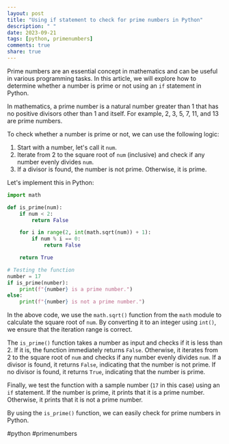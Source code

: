 ```yaml
---
layout: post
title: "Using if statement to check for prime numbers in Python"
description: " "
date: 2023-09-21
tags: [python, primenumbers]
comments: true
share: true
---
```


Prime numbers are an essential concept in mathematics and can be useful in various programming tasks. In this article, we will explore how to determine whether a number is prime or not using an `if` statement in Python.

In mathematics, a prime number is a natural number greater than 1 that has no positive divisors other than 1 and itself. For example, 2, 3, 5, 7, 11, and 13 are prime numbers.

To check whether a number is prime or not, we can use the following logic:

1. Start with a number, let's call it `num`.
2. Iterate from 2 to the square root of `num` (inclusive) and check if any number evenly divides `num`.
3. If a divisor is found, the number is not prime. Otherwise, it is prime.

Let's implement this in Python:

```python
import math

def is_prime(num):
    if num < 2:
        return False

    for i in range(2, int(math.sqrt(num)) + 1):
        if num % i == 0:
            return False

    return True

# Testing the function
number = 17
if is_prime(number):
    print(f"{number} is a prime number.")
else:
    print(f"{number} is not a prime number.")
```

In the above code, we use the `math.sqrt()` function from the `math` module to calculate the square root of `num`. By converting it to an integer using `int()`, we ensure that the iteration range is correct.

The `is_prime()` function takes a number as input and checks if it is less than 2. If it is, the function immediately returns `False`. Otherwise, it iterates from 2 to the square root of `num` and checks if any number evenly divides `num`. If a divisor is found, it returns `False`, indicating that the number is not prime. If no divisor is found, it returns `True`, indicating that the number is prime.

Finally, we test the function with a sample number (`17` in this case) using an `if` statement. If the number is prime, it prints that it is a prime number. Otherwise, it prints that it is not a prime number.

By using the `is_prime()` function, we can easily check for prime numbers in Python.

#python #primenumbers